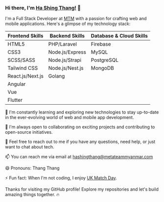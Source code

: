 ### Hi there, I'm [Ha Shing Thang!](https://devidol-mm.cyclic.app/) 👋

I'm a Full Stack Developer at [MTM](https://metateammyanmar.com/en/) with a passion for crafting web and mobile applications. Here's a glimpse of my technology stack:

| Frontend Skills  | Backend Skills    | Database & Cloud Skills |
|------------------|-------------------|--------------------------|
| HTML5            | PHP/Laravel       | Firebase                 |
| CSS3             | Node.js/Express   | MySQL                    |
| SCSS/SASS        | Node.js/Strapi    | PostgreSQL               |
| Tailwind CSS     | Node.js/Nest.js   | MongoDB                  |
| React.js/Next.js | Golang            |                          |
| Angular          |                   |                          |
| Vue              |                   |                          |
| Flutter          |                   |                          |


🌱 I'm constantly learning and exploring new technologies to stay up-to-date in the ever-evolving world of web and mobile app development.

👯 I'm always open to collaborating on exciting projects and contributing to open-source initiatives.

💬 Feel free to reach out to me if you have any questions, need help, or just want to chat about tech.

📫 You can reach me via email at hashingthang@metateammyanmar.com

😄 Pronouns: Thang Thang

⚡ Fun fact: When I'm not coding, I enjoy [UK Match Day](https://www.youtube.com/results?search_query=uk+match+day).

Thanks for visiting my GitHub profile! Explore my repositories and let's build amazing things together. 🔥

